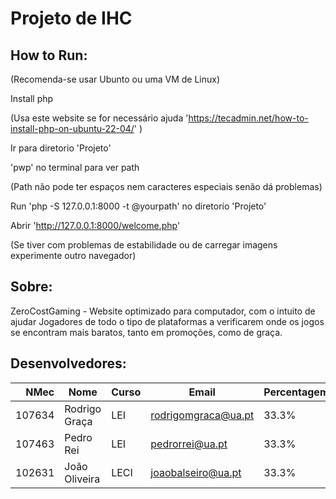 # Projeto de IHC



## How to Run:

(Recomenda-se usar Ubunto ou uma VM de Linux)

Install php

(Usa este website se for necessário ajuda 'https://tecadmin.net/how-to-install-php-on-ubuntu-22-04/' )

Ir para diretorio 'Projeto'

'pwp' no terminal para ver path

(Path não pode ter espaços nem caracteres especiais senão dá problemas)

Run 'php -S 127.0.0.1:8000 -t @yourpath' no diretorio 'Projeto'

Abrir 'http://127.0.0.1:8000/welcome.php'

(Se tiver com problemas de estabilidade ou de carregar imagens experimente outro navegador)



## Sobre:

ZeroCostGaming - Website optimizado para computador,
com o intuito de ajudar Jogadores de todo o tipo de plataformas a verificarem onde os jogos se encontram mais baratos,
tanto em promoções, como de graça.



## Desenvolvedores:

| NMec | Nome | Curso | Email | Percentagem |
|--:|---|---|---|---|
| 107634 | Rodrigo Graça | LEI | rodrigomgraca@ua.pt | 33.3% |
| 107463 | Pedro Rei | LEI | pedrorrei@ua.pt| 33.3% |
| 102631 | João Oliveira | LECI | joaobalseiro@ua.pt | 33.3% |
